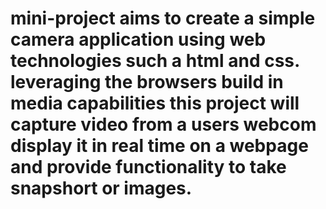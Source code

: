 # mini-project aims to create a simple camera application using web technologies such a html and css. leveraging the browsers build in media capabilities this project will capture video from a users webcom display it in real time on a webpage and provide functionality to take snapshort or images.  
